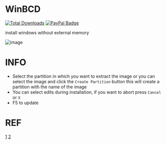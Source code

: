 # WinBCD
[![Total Downloads](https://img.shields.io/github/downloads/LuSlower/WinBCD/total.svg)](https://github.com/LuSlower/WinBCD/releases) [![PayPal Badge](https://img.shields.io/badge/PayPal-003087?logo=paypal&logoColor=fff&style=flat)](https://paypal.me/eldontweaks) 

install windows without external memory

![image](https://github.com/user-attachments/assets/c9879637-5424-4b5e-975b-6b41ac882bcc)

# INFO

- Select the partition in which you want to extract the image or you can select the image and click the `Create Partition` button this will create a partition with the name of the image
- You can select edits during installation, if you want to abort press `Cancel` or `X`
- F5 to update
  
# REF
[1](https://github.com/iidanL/InstallWindowsWithoutUSB)
[2](https://github.com/he3als/windows-no-usb)


